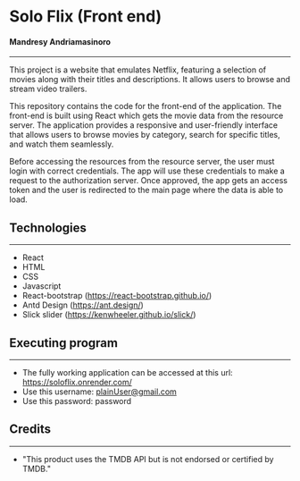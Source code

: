 # Solo Flix (Front end)
#### Mandresy Andriamasinoro

---
This project is a website that emulates Netflix, featuring a selection of movies along with their titles and descriptions. It allows users to browse and stream video trailers.

This repository contains the code for the front-end of the application. The front-end is built using React which gets the movie data from the resource server. The application provides a responsive and user-friendly interface that allows users to browse movies by category, search for specific titles, and watch them seamlessly.

Before accessing the resources from the resource server, the user must login with correct credentials. The app will use these credentials to make a request to the authorization server. Once approved, the app gets an access token and the user is redirected to the main page where the data is able to load.

## Technologies

---
* React 
* HTML
* CSS
* Javascript
* React-bootstrap (https://react-bootstrap.github.io/)
* Antd Design (https://ant.design/)
* Slick slider (https://kenwheeler.github.io/slick/)

## Executing program

---
* The fully working application can be accessed at this url: https://soloflix.onrender.com/
* Use this username: plainUser@gmail.com
* Use this password: password


## Credits

---

* "This product uses the TMDB API but is not endorsed or certified by TMDB."